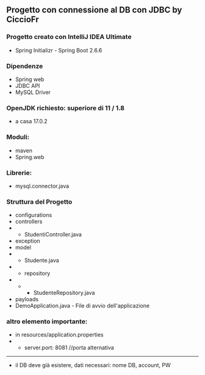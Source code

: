 ## Progetto con connessione al DB con JDBC by CiccioFr
### Progetto creato con IntelliJ IDEA Ultimate
- Spring Initializr - Spring Boot 2.6.6
### Dipendenze
- Spring web
- JDBC API
- MySQL Driver
### OpenJDK richiesto: superiore di 11 / 1.8
- a casa 17.0.2
### Moduli:
- maven
- Spring.web
### Librerie:
- mysql.connector.java
### Struttura del Progetto
- configurations
- controllers
- - StudentiController.java
- exception
- model
- - Studente.java
- - repository
- - - StudenteRepository.java
- payloads
- DemoApplication.java - File di avvio dell'applicazione
### altro elemento importante:
- in resources/application.properties
- - server.port: 8081 //porta alternativa
--------
* il DB deve già esistere, dati necessari: nome DB, account, PW
